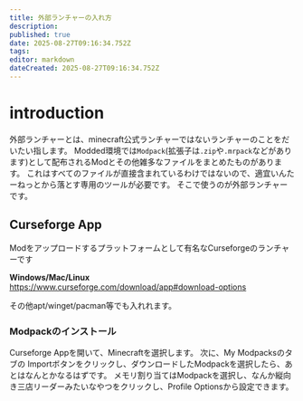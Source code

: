 ```yaml
---
title: 外部ランチャーの入れ方
description: 
published: true
date: 2025-08-27T09:16:34.752Z
tags: 
editor: markdown
dateCreated: 2025-08-27T09:16:34.752Z
---
```


# introduction
外部ランチャーとは、minecraft公式ランチャーではないランチャーのことをだいたい指します。
Modded環境では`Modpack`(拡張子は`.zip`や`.mrpack`などがあります)として配布されるModとその他雑多なファイルをまとめたものがあります。
これはすべてのファイルが直接含まれているわけではないので、適宜いんたーねっとから落とす専用のツールが必要です。
そこで使うのが外部ランチャーです。

## Curseforge App
Modをアップロードするプラットフォームとして有名なCurseforgeのランチャーです

**Windows/Mac/Linux**
https://www.curseforge.com/download/app#download-options

その他apt/winget/pacman等でも入れれます。

### Modpackのインストール
Curseforge Appを開いて、Minecraftを選択します。
次に、My Modpacksのタブの Importボタンをクリックし、ダウンロードしたModpackを選択したら、あとはなんとかなるはずです。
メモリ割り当てはModpackを選択し、なんか縦向き三店リーダーみたいなやつをクリックし、Profile Optionsから設定できます。